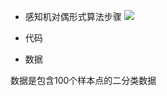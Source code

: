 
+ 感知机对偶形式算法步骤
  ![](https://timgsa.baidu.com/timg?image&quality=80&size=b9999_10000&sec=1553575213207&di=72e2138e1a5de7af5dc2224d7294bccc&imgtype=0&src=http%3A%2F%2Fmmbiz.qpic.cn%2Fmmbiz_jpg%2FjXQJ6b7CBHrsdDkJxVIV0lGMnzRtm1esvtuxUibicP1dmLf5klicFjeIT0E3qkUgTmW9LMfObW5JdzNxbb2daBk2w%2F640%3Fwx_fmt%3Djpeg)

+ 代码

  [](https://github.com/baiyang2464/AI/blob/master/ml/PLA/perception.ipynb)

  [](https://github.com/baiyang2464/AI/blob/master/ml/PLA/perception.py)

+ 数据

[](https://github.com/baiyang2464/AI/blob/master/ml/PLA/data.csv)

数据是包含100个样本点的二分类数据